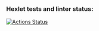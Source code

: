 ### Hexlet tests and linter status:
[![Actions Status](https://github.com/hartdegen/python-project-83/actions/workflows/hexlet-check.yml/badge.svg)](https://github.com/hartdegen/python-project-83/actions)